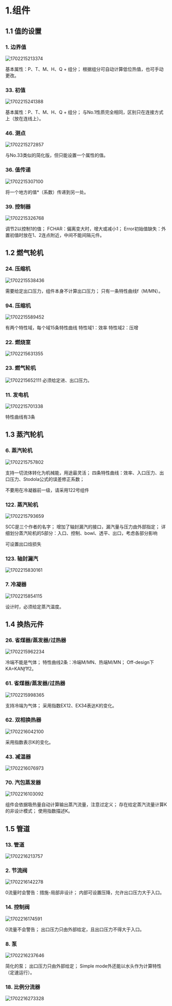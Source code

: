 # 1.组件

## 1.1 值的设置

### 1. 边界值

  ![1702215213374](image/ebsilon/1702215213374.png)

  基本属性：P、T、M、H、Q + 组分；
  根据组分可自动计算低位热值，也可手动更改。

### 33. 初值

  ![1702215241388](image/ebsilon/1702215241388.png)

  基本属性：P、T、M、H、Q + 组分；
  与No.1性质完全相同，区别只在连接方式上（放在连线上）。

### 46. 测点

  ![1702215272857](image/ebsilon/1702215272857.png)

  与No.33类似的简化版，但只能设置一个属性的值。

### 36. 值传递

  ![1702215307100](image/ebsilon/1702215307100.png)

  将一个地方的值*（系数）传递到另一处。

### 39. 控制器

  ![1702215326768](image/ebsilon/1702215326768.png)

  调节2以控制1的值；
  FCHAR：偏离变大时，增大或减小1；
  Error初始值缺失：外置初值时放在1、2连点附近，中间不能间隔元件。

## 1.2 燃气轮机

### 24. 压缩机

![1702215538436](image/ebsilon/1702215538436.png)

需要给定出口压力，组件本身不计算出口压力；
只有一条特性曲线f（M/MN）。

### 94. 压缩机

![1702215589452](image/ebsilon/1702215589452.png)

有两个特性域，每个域15条特性曲线
特性域1：效率
特性域2：压增

### 22. 燃烧室

![1702215631355](image/ebsilon/1702215631355.png)

### 23. 燃气轮机

![1702215652111](image/ebsilon/1702215652111.png)
必须给定进、出口压力。

### 11. 发电机

![1702215701338](image/ebsilon/1702215701338.png)

特性曲线有3条

## 1.3 蒸汽轮机

### 6. 蒸汽轮机

![1702215757802](image/ebsilon/1702215757802.png)

支持一切流体转化为机械能，用途最灵活；
四条特性曲线：效率、入口压力、出口压力、Stodola公式的误差修正系数；

不要用在冷凝器前一级，请采用122号组件

### 122. 蒸汽轮机

![1702215793659](image/ebsilon/1702215793659.png)

SCC是三个作者的名字；
增加了轴封漏汽的接口，漏汽量与压力由外部指定；
详细划分蒸汽轮机的5部分：入口、控制、bowl、透平、出口，考虑各部分影响

可设置出口焓损失

### 123. 轴封漏汽

![1702215830161](image/ebsilon/1702215830161.png)

### 7. 冷凝器

![1702215854115](image/ebsilon/1702215854115.png)

设计时，必须给定蒸汽温度。

## 1.4 换热元件

### 26. 省煤器/蒸发器/过热器

![1702215962234](image/ebsilon/1702215962234.png)

冷端不能是气体；
特性曲线2条：冷端M/MN、热端M/MN；
Off-design下KA=KAN*f1*f2。

### 61. 省煤器/蒸发器/过热器

![1702215998365](image/ebsilon/1702215998365.png)

支持冷端为气体；
采用指数EX12、EX34表达K的变化。

### 62. 双相换热器

![1702216042100](image/ebsilon/1702216042100.png)

采用指数表示K的变化。

### 43. 减温器

![1702216076973](image/ebsilon/1702216076973.png)

### 70. 汽包蒸发器

![1702216103092](image/ebsilon/1702216103092.png)

组件会依据吸热量自动计算输出蒸汽流量，注意过定义；
存在给定蒸汽流量计算K的非设计模式；
使用指数描述K。

## 1.5 管道

### 13. 管道

![1702216213757](image/ebsilon/1702216213757.png)

### 2. 节流阀

![1702216142278](image/ebsilon/1702216142278.png)

0流量时会警告：措施-局部非设计；
内部可设置压降，允许出口压力大于入口。

### 14. 控制阀

![1702216174591](image/ebsilon/1702216174591.png)

0流量不会警告；
出口压力只由外部给定，且出口压力不得大于入口。

### 8. 泵

![1702216237646](image/ebsilon/1702216237646.png)

简化的泵；
出口压力只由外部给定；
Simple mode外还能以水头作为计算特性（定速运行）。

### 18. 比例分流器

![1702216273328](image/ebsilon/1702216273328.png)

